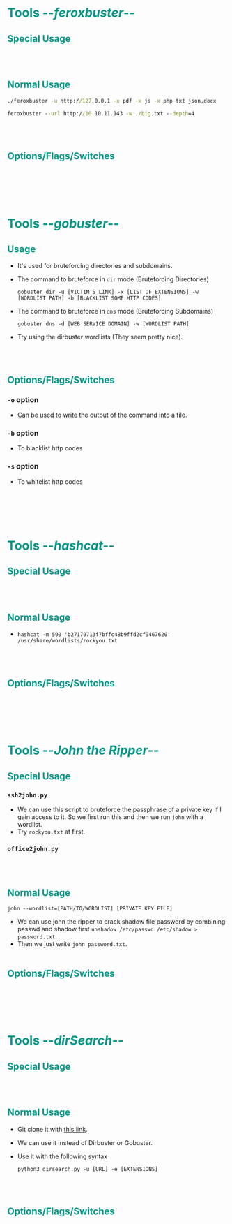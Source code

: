 # <span style="color:#009688">Tools --*feroxbuster*--</span> 

## <span style="color:#009688">Special Usage  


<br/><br/>

## <span style="color:#009688">Normal Usage  

```cmd
./feroxbuster -u http://127.0.0.1 -x pdf -x js -x php txt json,docx
```  

```cmd
feroxbuster --url http://10.10.11.143 -w ./big.txt --depth=4
```

<br/><br/>

## <span style="color:#009688">Options/Flags/Switches  

<br/><br/><br/><br/>


# <span style="color:#009688">Tools --*gobuster*--</span> 

## <span style="color:#009688">Usage  

* It's used for bruteforcing directories and subdomains.
* The command to bruteforce in `dir` mode (Bruteforcing Directories)   
	```console
	gobuster dir -u [VICTIM'S LINK] -x [LIST OF EXTENSIONS] -w [WORDLIST PATH] -b [BLACKLIST SOME HTTP CODES]
	```

* The command to bruteforce in `dns` mode (Bruteforcing Subdomains)   
	```console
	gobuster dns -d [WEB SERVICE DOMAIN] -w [WORDLIST PATH]
	```  

* Try using the dirbuster wordlists (They seem pretty nice).  


<br/><br/>

## <span style="color:#009688">Options/Flags/Switches  

### `-o` option  
* Can be used to write the output of the command into a file.  

### `-b` option  
* To blacklist http codes 

### `-s` option  
* To whitelist http codes

<br/><br/><br/><br/>   

# <span style="color:#009688">Tools --*hashcat*--</span> 

## <span style="color:#009688">Special Usage  


<br/><br/>

## <span style="color:#009688">Normal Usage  
* `hashcat -m 500 'b27179713f7bffc48b9ffd2cf9467620' /usr/share/wordlists/rockyou.txt `  


<br/><br/>

## <span style="color:#009688">Options/Flags/Switches  

<br/><br/><br/><br/> 


# <span style="color:#009688">Tools --*John the Ripper*--</span> 

## <span style="color:#009688">Special Usage  
### `ssh2john.py`  
* We can use this script to bruteforce the passphrase of a private key if I gain access to it. So we first run this and then we run `john` with a wordlist.
* Try `rockyou.txt` at first.  

### `office2john.py`

<br/><br/>

## <span style="color:#009688">Normal Usage  

```console
john --wordlist=[PATH/TO/WORDLIST] [PRIVATE KEY FILE]
```  

* We can use john the ripper to crack shadow file password by combining passwd and shadow first `unshadow /etc/passwd /etc/shadow > password.txt`.
* Then we just write `john password.txt`.
<br/><br/>

## <span style="color:#009688">Options/Flags/Switches  

<br/><br/><br/><br/>  

# <span style="color:#009688">Tools --*dirSearch*--</span> 

## <span style="color:#009688">Special Usage  


<br/><br/>

## <span style="color:#009688">Normal Usage  
 

* Git clone it with <a href="https://github.com/maurosoria/dirsearch">this link</a>.
* We can use it instead of Dirbuster or Gobuster.

* Use it with the following syntax  
  ```console
  python3 dirsearch.py -u [URL] -e [EXTENSIONS]
  ```  

<br/><br/>


## <span style="color:#009688">Options/Flags/Switches  

<br/><br/><br/><br/>  